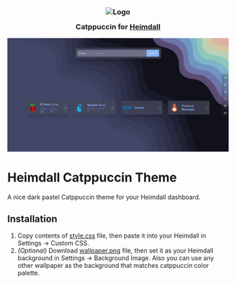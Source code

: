 <h3 align="center">
	<img src="https://raw.githubusercontent.com/catppuccin/catppuccin/main/assets/logos/exports/1544x1544_circle.png" width="100" alt="Logo"/><br/>
	<img src="https://raw.githubusercontent.com/catppuccin/catppuccin/main/assets/misc/transparent.png" height="30" width="0px"/>
	Catppuccin for <a href="https://github.com/linuxserver/Heimdall/">Heimdall</a>
	<img src="https://raw.githubusercontent.com/catppuccin/catppuccin/main/assets/misc/transparent.png" height="30" width="0px"/>
</h3>

<p align="center">
	<img src="preview.png">
</p>

# Heimdall Catppuccin Theme

A nice dark pastel Catppuccin theme for your Heimdall dashboard.

## Installation

1. Copy contents of [style.css](https://github.com/ShiftHackZ/Heimdall-Catppuccin-Theme/blob/master/style.css) file, then paste it into your Heimdall in Settings -> Custom CSS.
2. _(Optional)_ Download [wallpaper.png](https://github.com/ShiftHackZ/Heimdall-Catppuccin-Theme/blob/master/wallpaper.png) file, then set it as your Heimdall background in Settings -> Background Image. Also you can use any other wallpaper as the background that matches catppuccin color palette.
